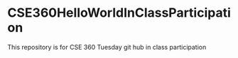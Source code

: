 # CSE360HelloWorldInClassParticipation
This repository is for CSE 360 Tuesday git hub in class participation
